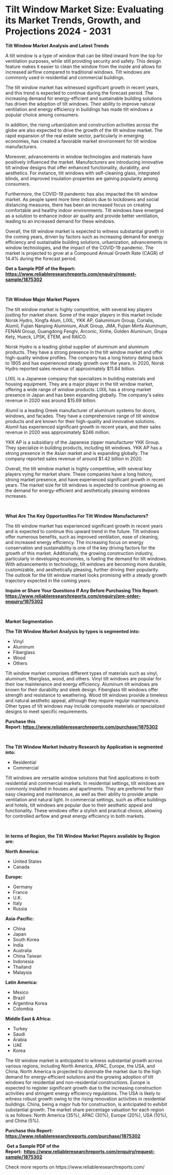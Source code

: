 <p><h1>Tilt Window Market Size: Evaluating its Market Trends, Growth, and Projections 2024 - 2031</h1></p><p><strong>Tilt Window Market Analysis and Latest Trends</strong></p>
<p><p>A tilt window is a type of window that can be tilted inward from the top for ventilation purposes, while still providing security and safety. This design feature makes it easier to clean the window from the inside and allows for increased airflow compared to traditional windows. Tilt windows are commonly used in residential and commercial buildings.</p><p>The tilt window market has witnessed significant growth in recent years, and this trend is expected to continue during the forecast period. The increasing demand for energy-efficient and sustainable building solutions has driven the adoption of tilt windows. Their ability to improve natural ventilation and energy efficiency in buildings has made tilt windows a popular choice among consumers.</p><p>In addition, the rising urbanization and construction activities across the globe are also expected to drive the growth of the tilt window market. The rapid expansion of the real estate sector, particularly in emerging economies, has created a favorable market environment for tilt window manufacturers.</p><p>Moreover, advancements in window technologies and materials have positively influenced the market. Manufacturers are introducing innovative tilt window designs that offer enhanced functionality, durability, and aesthetics. For instance, tilt windows with self-cleaning glass, integrated blinds, and improved insulation properties are gaining popularity among consumers.</p><p>Furthermore, the COVID-19 pandemic has also impacted the tilt window market. As people spent more time indoors due to lockdowns and social distancing measures, there has been an increased focus on creating comfortable and healthy indoor environments. Tilt windows have emerged as a solution to enhance indoor air quality and provide better ventilation, leading to an increased demand for these windows.</p><p>Overall, the tilt window market is expected to witness substantial growth in the coming years, driven by factors such as increasing demand for energy efficiency and sustainable building solutions, urbanization, advancements in window technologies, and the impact of the COVID-19 pandemic. The market is projected to grow at a Compound Annual Growth Rate (CAGR) of 14.4% during the forecast period.</p></p>
<p><strong>Get a Sample PDF of the Report:&nbsp; <a href="https://www.reliableresearchreports.com/enquiry/request-sample/1875302">https://www.reliableresearchreports.com/enquiry/request-sample/1875302</a></strong></p>
<p>&nbsp;</p>
<p><strong>Tilt Window Major Market Players</strong></p>
<p><p>The tilt window market is highly competitive, with several key players jostling for market share. Some of the major players in this market include Norsk Hydro, Xingfa Alum, LIXIL, YKK AP, Galuminium Group, Corialis, Alumil, Fujian Nanping Aluminium, AluK Group, JMA, Fujian Minfa Aluminum, FENAN Group, Guangdong Fenglv, Arconic, Xinhe, Golden Aluminum, Grupa Kety, Hueck, LPSK, ETEM, and RAICO.</p><p>Norsk Hydro is a leading global supplier of aluminum and aluminum products. They have a strong presence in the tilt window market and offer high-quality window profiles. The company has a long history dating back to 1905 and has experienced steady growth over the years. In 2020, Norsk Hydro reported sales revenue of approximately $11.84 billion.</p><p>LIXIL is a Japanese company that specializes in building materials and housing equipment. They are a major player in the tilt window market, offering a wide range of window products. LIXIL has a strong market presence in Japan and has been expanding globally. The company's sales revenue in 2020 was around $15.69 billion.</p><p>Alumil is a leading Greek manufacturer of aluminum systems for doors, windows, and facades. They have a comprehensive range of tilt window products and are known for their high-quality and innovative solutions. Alumil has experienced significant growth in recent years, and their sales revenue in 2020 was approximately $246 million.</p><p>YKK AP is a subsidiary of the Japanese zipper manufacturer YKK Group. They specialize in building products, including tilt windows. YKK AP has a strong presence in the Asian market and is expanding globally. The company reported sales revenue of around $1.42 billion in 2020.</p><p>Overall, the tilt window market is highly competitive, with several key players vying for market share. These companies have a long history, strong market presence, and have experienced significant growth in recent years. The market size for tilt windows is expected to continue growing as the demand for energy-efficient and aesthetically pleasing windows increases.</p></p>
<p>&nbsp;</p>
<p><strong>What Are The Key Opportunities For Tilt Window Manufacturers?</strong></p>
<p><p>The tilt window market has experienced significant growth in recent years and is expected to continue this upward trend in the future. Tilt windows offer numerous benefits, such as improved ventilation, ease of cleaning, and increased energy efficiency. The increasing focus on energy conservation and sustainability is one of the key driving factors for the growth of this market. Additionally, the growing construction industry, particularly in developing economies, is fueling the demand for tilt windows. With advancements in technology, tilt windows are becoming more durable, customizable, and aesthetically pleasing, further driving their popularity. The outlook for the tilt window market looks promising with a steady growth trajectory expected in the coming years.</p></p>
<p><strong>Inquire or Share Your Questions If Any Before Purchasing This Report: <a href="https://www.reliableresearchreports.com/enquiry/pre-order-enquiry/1875302">https://www.reliableresearchreports.com/enquiry/pre-order-enquiry/1875302</a></strong></p>
<p>&nbsp;</p>
<p><strong>Market Segmentation</strong></p>
<p><strong>The Tilt Window Market Analysis by types is segmented into:</strong></p>
<p><ul><li>Vinyl</li><li>Aluminum</li><li>Fiberglass</li><li>Wood</li><li>Others</li></ul></p>
<p><p>Tilt window market comprises different types of materials such as vinyl, aluminum, fiberglass, wood, and others. Vinyl tilt windows are popular for their low maintenance and energy efficiency. Aluminum tilt windows are known for their durability and sleek design. Fiberglass tilt windows offer strength and resistance to weathering. Wood tilt windows provide a timeless and natural aesthetic appeal, although they require regular maintenance. Other types of tilt windows may include composite materials or specialized designs to meet specific requirements.</p></p>
<p><strong>Purchase this Report:&nbsp;<a href="https://www.reliableresearchreports.com/purchase/1875302">https://www.reliableresearchreports.com/purchase/1875302</a></strong></p>
<p>&nbsp;</p>
<p><strong>The Tilt Window Market Industry Research by Application is segmented into:</strong></p>
<p><ul><li>Residential</li><li>Commercial</li></ul></p>
<p><p>Tilt windows are versatile window solutions that find applications in both residential and commercial markets. In residential settings, tilt windows are commonly installed in houses and apartments. They are preferred for their easy cleaning and maintenance, as well as their ability to provide ample ventilation and natural light. In commercial settings, such as office buildings and hotels, tilt windows are popular due to their aesthetic appeal and functionality. These windows offer a stylish and practical choice, allowing for controlled airflow and great energy efficiency in both markets.</p></p>
<p>&nbsp;</p>
<p><strong>In terms of Region, the Tilt Window Market Players available by Region are:</strong></p>
<p>
    <p> <strong> North America: </strong>
        <ul>
            <li>United States</li>
            <li>Canada</li>
        </ul>
        </p> 
    <p> <strong> Europe: </strong>
        <ul>
            <li>Germany</li>
            <li>France</li>
            <li>U.K.</li>
            <li>Italy</li>
            <li>Russia</li>
        </ul>
        </p> 
    <p> <strong> Asia-Pacific: </strong>
        <ul>
            <li>China</li>
            <li>Japan</li>
            <li>South Korea</li>
            <li>India</li>
            <li>Australia</li>
            <li>China Taiwan</li>
            <li>Indonesia</li>
            <li>Thailand</li>
            <li>Malaysia</li>
        </ul>
        </p> 
    <p> <strong> Latin America: </strong>
        <ul>
            <li>Mexico</li>
            <li>Brazil</li>
            <li>Argentina Korea</li>
            <li>Colombia</li>
        </ul>
        </p> 
    <p> <strong> Middle East & Africa: </strong>
        <ul>
            <li>Turkey</li>
            <li>Saudi</li>
            <li>Arabia</li>
            <li>UAE</li>
            <li>Korea</li>
        </ul>
    </p>
    </p>
<p><p>The tilt window market is anticipated to witness substantial growth across various regions, including North America, APAC, Europe, the USA, and China. North America is projected to dominate the market due to the high demand for energy-efficient solutions and the growing adoption of tilt windows for residential and non-residential constructions. Europe is expected to register significant growth due to the increasing construction activities and stringent energy efficiency regulations. The USA is likely to witness robust growth owing to the rising renovation activities in residential buildings. China, being a major hub for construction, is anticipated to exhibit substantial growth. The market share percentage valuation for each region is as follows: North America (35%), APAC (30%), Europe (20%), USA (10%), and China (5%).</p></p>
<p><strong>Purchase this Report: <a href="https://www.reliableresearchreports.com/purchase/1875302">https://www.reliableresearchreports.com/purchase/1875302</a></strong></p>
<p>&nbsp;<strong>Get a Sample PDF of the Report:&nbsp;&nbsp;<a href="https://www.reliableresearchreports.com/enquiry/request-sample/1875302">https://www.reliableresearchreports.com/enquiry/request-sample/1875302</a></strong></p>
<p><strong></strong></p>
<p>Check more reports on https://www.reliableresearchreports.com/</p>